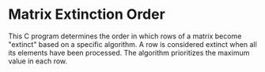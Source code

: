 # Matrix Extinction Order

This C program determines the order in which rows of a matrix become "extinct" based on a specific algorithm.  A row is considered extinct when all its elements have been processed. The algorithm prioritizes the maximum value in each row.
